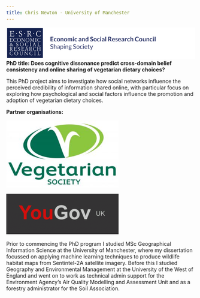 ```yaml
---
title: Chris Newton - University of Manchester
---
```

![ESRC logo](https://raw.githubusercontent.com/ChrisDNewton/ChrisDNewton.github.io/master/logo.png)
**PhD title: Does cognitive dissonance predict cross-domain belief consistency and online sharing of vegetarian dietary choices?**

This PhD project aims to investigate how social networks influence the perceived credibility of information shared online, with particular focus on exploring how psychological and social factors influence the promotion and adoption of vegetarian dietary choices.

**Partner organisations:**

![VegSoc logo](https://raw.githubusercontent.com/ChrisDNewton/ChrisDNewton.github.io/master/VEG_SOC_MASTER_FULL_COL_RGB_-300x179.jpg)

![YouGov logo](https://raw.githubusercontent.com/ChrisDNewton/ChrisDNewton.github.io/master/yougov-uk-surveys-300x108.gif)

Prior to commencing the PhD program I studied MSc Geographical Information Science at the University of Manchester, where my dissertation focussed on applying machine learning techniques to produce wildlife habitat maps from Sentintel-2A satellite imagery. Before this I studied Geography and Environmental Management at the University of the West of England and went on to work as technical admin support for the Environment Agency’s Air Quality Modelling and Assessment Unit and as a forestry administrator for the Soil Association.


